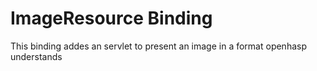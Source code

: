 # ImageResource Binding

This binding addes an servlet to present an image in a format openhasp understands

